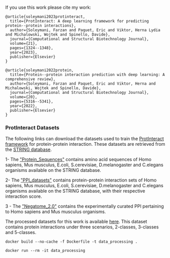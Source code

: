 If you use this work please cite my work:
```
@article{soleymani2023protinteract,
  title={ProtInteract: A deep learning framework for predicting protein--protein interactions},
  author={Soleymani, Farzan and Paquet, Eric and Viktor, Herna Lydia and Michalowski, Wojtek and Spinello, Davide},
  journal={Computational and Structural Biotechnology Journal},
  volume={21},
  pages={1324--1348},
  year={2023},
  publisher={Elsevier}
}
```

```
@article{soleymani2022protein,
  title={Protein--protein interaction prediction with deep learning: A comprehensive review},
  author={Soleymani, Farzan and Paquet, Eric and Viktor, Herna and Michalowski, Wojtek and Spinello, Davide},
  journal={Computational and Structural Biotechnology Journal},
  volume={20},
  pages={5316--5341},
  year={2022},
  publisher={Elsevier}
}
```


### ProtInteract Datasets 

The following links can download the datasets used to train the [ProtInteract framework](https://www.sciencedirect.com/science/article/pii/S2001037023000296?via%3Dihub) for protein-protein interaction. These datasets are retrieved from the [STRING database][1].

1- The ["Protein_Sequences"][2] contains amino acid sequences of Homo sapiens, Mus musculus, E.coli, S.cerevisiae, D.melanogaster and C.elegans organisms available on the STRING database. 

2- The ["PPI_datasets"][3] contains protein-protein interaction sets of Homo sapiens, Mus musculus, E.coli, S.cerevisiae, D.melanogaster and C.elegans organisms available on the STRING database, with their respective interaction score.

3 - The ["Negatome_2.0"][4] contains the experimentally curated PPI pertaining to Homo sapiens and Mus musculus organisms.

The processed datasets for this work is available [here][5]. This dataset contains protein interactions under three scenarios, 2-classes, 3-classes and 5-classes.





```
docker build --no-cache -f Dockerfile -t data_processing .
```

```
docker run --rm -it data_processing
```





[1]: https://string-db.org/cgi/download?sessionId=bJBREVNlU0b2

[2]: https://uottawa-my.sharepoint.com/personal/fsole078_uottawa_ca/_layouts/15/guestaccess.aspx?docid=0d3ffd65e49a04259ae5a2e4e96ef87d6&authkey=AQTpiIB0l1M9JoPtHIrXNGM&e=j5nhev

[3]: https://uottawa-my.sharepoint.com/personal/fsole078_uottawa_ca/_layouts/15/guestaccess.aspx?docid=09cc4a4734ad145a0a768b9169a2eb4d5&authkey=AUJ-1i3A4SF5QWvoFf9F7pc&e=wUs7sW

[4]: https://uottawa-my.sharepoint.com/personal/fsole078_uottawa_ca/_layouts/15/guestaccess.aspx?docid=0de7633725541482192b2b2f397e14418&authkey=AefFpc6dRwI0nswW9O6zar4&e=HRaGac

[5]: https://uottawa-my.sharepoint.com/personal/fsole078_uottawa_ca/_layouts/15/guestaccess.aspx?share=ETkhLgX7-PdCrMOgex-yhzoBEtrAtcugGOu97ucliP98lw&e=GKEZ73